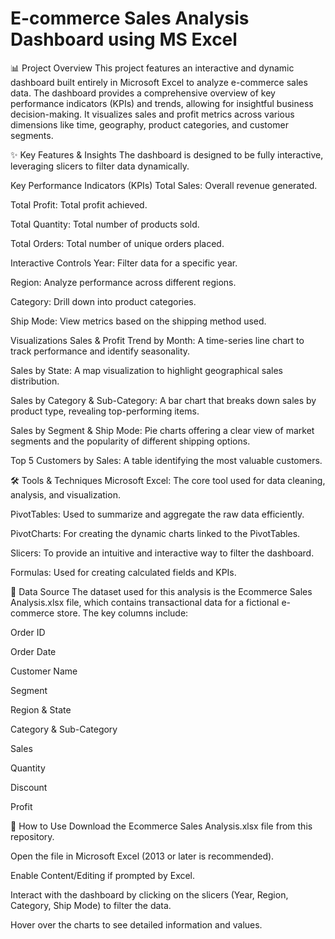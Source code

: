 # E-commerce Sales Analysis Dashboard using MS Excel
📊 Project Overview
This project features an interactive and dynamic dashboard built entirely in Microsoft Excel to analyze e-commerce sales data. 
The dashboard provides a comprehensive overview of key performance indicators (KPIs) and trends, allowing for insightful business decision-making.
It visualizes sales and profit metrics across various dimensions like time, geography, product categories, and customer segments.

✨ Key Features & Insights
The dashboard is designed to be fully interactive, leveraging slicers to filter data dynamically.

Key Performance Indicators (KPIs)
Total Sales: Overall revenue generated.

Total Profit: Total profit achieved.

Total Quantity: Total number of products sold.

Total Orders: Total number of unique orders placed.

Interactive Controls
Year: Filter data for a specific year.

Region: Analyze performance across different regions.

Category: Drill down into product categories.

Ship Mode: View metrics based on the shipping method used.

Visualizations
Sales & Profit Trend by Month: A time-series line chart to track performance and identify seasonality.

Sales by State: A map visualization to highlight geographical sales distribution.

Sales by Category & Sub-Category: A bar chart that breaks down sales by product type, revealing top-performing items.

Sales by Segment & Ship Mode: Pie charts offering a clear view of market segments and the popularity of different shipping options.

Top 5 Customers by Sales: A table identifying the most valuable customers.

🛠️ Tools & Techniques
Microsoft Excel: The core tool used for data cleaning, analysis, and visualization.

PivotTables: Used to summarize and aggregate the raw data efficiently.

PivotCharts: For creating the dynamic charts linked to the PivotTables.

Slicers: To provide an intuitive and interactive way to filter the dashboard.

Formulas: Used for creating calculated fields and KPIs.

📂 Data Source
The dataset used for this analysis is the Ecommerce Sales Analysis.xlsx file, which contains transactional data for a fictional e-commerce store. The key columns include:

Order ID

Order Date

Customer Name

Segment

Region & State

Category & Sub-Category

Sales

Quantity

Discount

Profit

🚀 How to Use
Download the Ecommerce Sales Analysis.xlsx file from this repository.

Open the file in Microsoft Excel (2013 or later is recommended).

Enable Content/Editing if prompted by Excel.

Interact with the dashboard by clicking on the slicers (Year, Region, Category, Ship Mode) to filter the data.

Hover over the charts to see detailed information and values.
